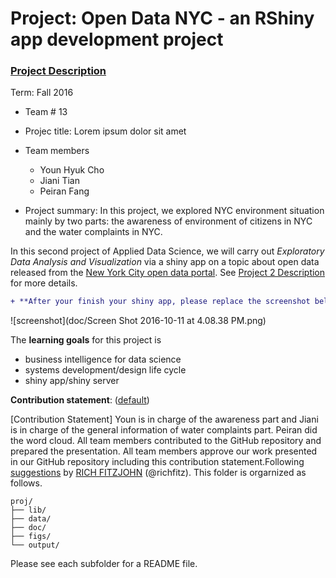 # Project: Open Data NYC - an RShiny app development project
### [Project Description](doc/project2_desc.md)

Term: Fall 2016

+ Team # 13
+ Projec title: Lorem ipsum dolor sit amet
+ Team members
	+ Youn Hyuk Cho	
	+ Jiani Tian
	+ Peiran Fang
	
	
+ Project summary: 
In this project, we explored NYC environment situation mainly by two parts: the awareness of environment of citizens in NYC and the water complaints in NYC.

In this second project of Applied Data Science, we will carry out *Exploratory Data Analysis and Visualization* via a shiny app on a topic about open data released from the [New York City open data portal](https://nycopendata.socrata.com/). See [Project 2 Description](doc/project2_desc.md) for more details.  

```diff
+ **After your finish your shiny app, please replace the screenshot below with one from your own app.**
```

![screenshot](doc/Screen Shot 2016-10-11 at 4.08.38 PM.png)

The **learning goals** for this project is 
- business intelligence for data science
- systems development/design life cycle
- shiny app/shiny server
	
**Contribution statement**: ([default](doc/a_note_on_contributions.md)) 

[Contribution Statement] Youn is in charge of the awareness part and Jiani is in charge of the general information of water complaints part. Peiran did the word cloud. All team members contributed to the GitHub repository and prepared the presentation. All team members approve our work presented in our GitHub repository including this contribution statement.Following [suggestions](http://nicercode.github.io/blog/2013-04-05-projects/) by [RICH FITZJOHN](http://nicercode.github.io/about/#Team) (@richfitz). This folder is orgarnized as follows.

```
proj/
├── lib/
├── data/
├── doc/
├── figs/
└── output/
```

Please see each subfolder for a README file.

